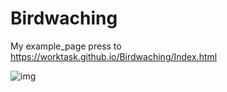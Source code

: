 # Birdwaching
My example_page press to https://worktask.github.io/Birdwaching/Index.html

![img](https://user-images.githubusercontent.com/38578416/48365459-acf3e680-e6b3-11e8-9842-5ac01e8f1e4d.png)
